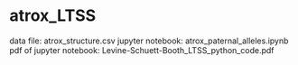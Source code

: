 # atrox_LTSS

data file: atrox_structure.csv
jupyter notebook: atrox_paternal_alleles.ipynb
pdf of jupyter notebook: Levine-Schuett-Booth_LTSS_python_code.pdf   
